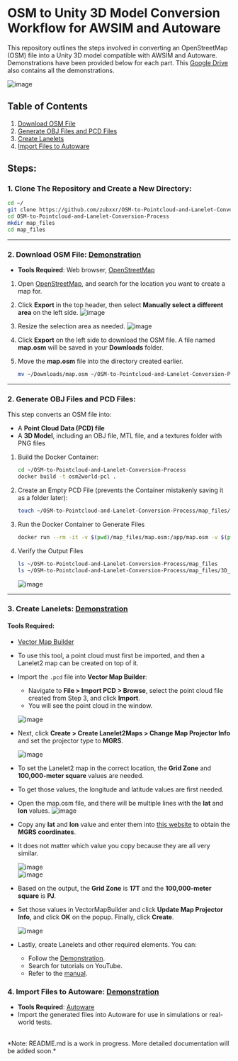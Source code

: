 # OSM to Unity 3D Model Conversion Workflow for AWSIM and Autoware

This repository outlines the steps involved in converting an OpenStreetMap (OSM) file into a Unity 3D model compatible with AWSIM and Autoware. Demonstrations have been provided below for each part. This [Google Drive](https://drive.google.com/drive/folders/1Mtkr13VCS5KdGLns7JRVTOxwJmy0Xnit?usp=drive_link) also contains all the demonstrations.

![image](https://github.com/user-attachments/assets/9bb35b4c-08e0-45d1-848d-f8a38e476b9a)

## Table of Contents
1. [Download OSM File](#download-osm-file)
2. [Generate OBJ Files and PCD Files](#generate-obj-files-and-pcd-files)
3. [Create Lanelets](#create-lanelets)
4. [Import Files to Autoware](#import-files-to-autoware)

## Steps:

### 1. **Clone The Repository and Create a New Directory**:
```bash
cd ~/
git clone https://github.com/zubxxr/OSM-to-Pointcloud-and-Lanelet-Conversion-Process
cd OSM-to-Pointcloud-and-Lanelet-Conversion-Process
mkdir map_files
cd map_files

```

---

### 2. **Download OSM File**: [Demonstration](https://drive.google.com/file/d/1siUoWQ66YDEZnNxpCEGZUtRvuZyRF7Ho/view?usp=drive_link)
    
   - **Tools Required**: Web browser, [OpenStreetMap](https://www.openstreetmap.org/)
   1. Open [OpenStreetMap](https://www.openstreetmap.org/), and search for the location you want to create a map for.
   
   2. Click **Export** in the top header, then select **Manually select a different area** on the left side.
   ![image](https://github.com/user-attachments/assets/f2cce522-7d22-4e11-b32c-a490805a4d1a)
    
   3. Resize the selection area as needed.
   ![image](https://github.com/user-attachments/assets/a0fe3473-11da-4b74-9fa5-31b8ce43e652)

   4. Click **Export** on the left side to download the OSM file. A file named **map.osm** will be saved in your **Downloads** folder.
   5. Move the **map.osm** file into the directory created earlier.
         ```bash
         mv ~/Downloads/map.osm ~/OSM-to-Pointcloud-and-Lanelet-Conversion-Process/map_files
         ```

---

### 2. **Generate OBJ Files and PCD Files**:

This step converts an OSM file into:  
- A **Point Cloud Data (PCD) file**  
- A **3D Model**, including an OBJ file, MTL file, and a textures folder with PNG files  

1. Build the Docker Container:  
    ```bash
    cd ~/OSM-to-Pointcloud-and-Lanelet-Conversion-Process
    docker build -t osm2world-pcl .
    ```

2. Create an Empty PCD File (prevents the Container mistakenly saving it as a folder later):
    ```bash
    touch ~/OSM-to-Pointcloud-and-Lanelet-Conversion-Process/map_files/pointcloud_map.pcd
    ```

3. Run the Docker Container to Generate Files
    ```bash
    docker run --rm -it -v $(pwd)/map_files/map.osm:/app/map.osm -v $(pwd)/map_files/3D_Model:/app/3D_Model -v $(pwd)/map_files/pointcloud_map.pcd:/app/pointcloud_map.pcd osm2world-pcl /bin/bash
    ```
4. Verify the Output Files
    ```bash
    ls ~/OSM-to-Pointcloud-and-Lanelet-Conversion-Process/map_files
    ls ~/OSM-to-Pointcloud-and-Lanelet-Conversion-Process/map_files/3D_Model
    ```
    ![image](https://github.com/user-attachments/assets/7c60231d-5045-49b1-abac-2b90151af23a)


---

### 3. **Create Lanelets**: [Demonstration](https://drive.google.com/file/d/1GsgT-V2fWnFuPw8rWdohsYPsOSAnr716/view?usp=drive_link)

#### **Tools Required**:  
- [Vector Map Builder](https://tools.tier4.jp/vector_map_builder_ll2/)

- To use this tool, a point cloud must first be imported, and then a Lanelet2 map can be created on top of it.  

- Import the `.pcd` file into **Vector Map Builder**:  
    - Navigate to **File > Import PCD > Browse**, select the point cloud file created from Step 3, and click **Import**.  
    - You will see the point cloud in the window.  

  ![image](https://github.com/user-attachments/assets/6bf54634-dc88-4df5-a257-57de2560cdce)  

- Next, click **Create > Create Lanelet2Maps > Change Map Projector Info** and set the projector type to **MGRS**.  

  ![image](https://github.com/user-attachments/assets/3117a53d-9659-477b-b605-fef19873988c)  

- To set the Lanelet2 map in the correct location, the **Grid Zone** and **100,000-meter square** values are needed.
- To get those values, the longitude and latitude values are first needed. 
- Open the map.osm file, and there will be multiple lines with the **lat** and **lon** values.
  ![image](https://github.com/user-attachments/assets/3bfd614d-9a49-4a18-8315-46cc567f6ba6)


- Copy any **lat** and **lon** value and enter them into [this website](https://legallandconverter.com/p50.html) to obtain the **MGRS coordinates**.
- It does not matter which value you copy because they are all very similar.

  ![image](https://github.com/user-attachments/assets/1b0d9bfb-8625-4a34-be4d-1095b2fdad51)  
  ![image](https://github.com/user-attachments/assets/af45ab5c-ff87-42d4-ab17-ce8668410440)  

- Based on the output, the **Grid Zone** is **17T** and the **100,000-meter square** is **PJ**. 
- Set those values in VectorMapBuilder and click **Update Map Projector Info**, and click **OK** on the popup. Finally, click **Create**.

  ![image](https://github.com/user-attachments/assets/d78f7a3c-3d72-494e-8f95-dbeb9dc565a0)  

- Lastly, create Lanelets and other required elements. You can:  
    - Follow the [Demonstration](https://drive.google.com/file/d/1GsgT-V2fWnFuPw8rWdohsYPsOSAnr716/view?usp=drive_link).  
    - Search for tutorials on YouTube.  
    - Refer to the [manual](https://docs.web.auto/en/user-manuals/vector-map-builder/how-to-use).  

### 4. **Import Files to Autoware**: [Demonstration](https://drive.google.com/file/d/1JRt64q4x_NL__mK30LJ7Vgzp1ZBU6C9e/view?usp=drive_link)

   - **Tools Required**: [Autoware](https://www.autoware.org/)
   - Import the generated files into Autoware for use in simulations or real-world tests.

<br> 
*Note: README.md is a work in progress. More detailed documentation will be added soon.*
